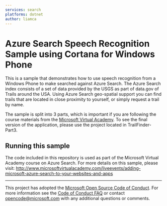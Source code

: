 ```yaml
---
services: search
platforms: dotnet
author: liamca
---
```


# Azure Search Speech Recognition Sample using Cortana for Windows Phone
This is a sample that demonstrates how to use speech recognition from a Windows Phone to make searched against Azure Search.  The Azure Search index consists of a set of data provided by the USGS as part of data.gov of Trails around the USA.  Using Azure Search geo-spatial support you can find trails that are located in close proximity to yourself, or simply request a trail by name.

The sample is split into 3 parts, which is important if you are following the course materials from the [Microsoft Virtual Academy](http://www.microsoftvirtualacademy.com/liveevents/adding-microsoft-azure-search-to-your-websites-and-apps).  To see the final version of the application, please use the project located in TrailFinder-Part3.

## Running this sample

The code included in this repository is used as part of the Microsoft Virtual Academy course on Azure Search.  For more details on this sample, please visit: http://www.microsoftvirtualacademy.com/liveevents/adding-microsoft-azure-search-to-your-websites-and-apps

---

This project has adopted the [Microsoft Open Source Code of Conduct](https://opensource.microsoft.com/codeofconduct/). For more information see the [Code of Conduct FAQ](https://opensource.microsoft.com/codeofconduct/faq/) or contact [opencode@microsoft.com](mailto:opencode@microsoft.com) with any additional questions or comments.
